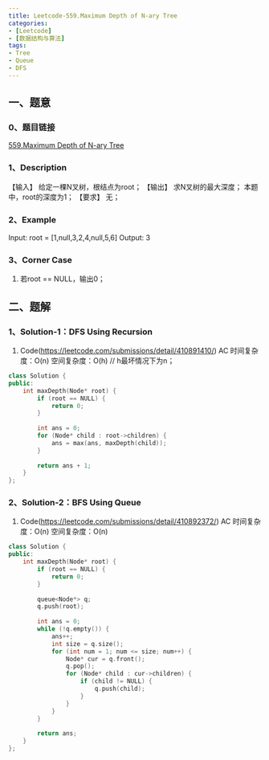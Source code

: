 ```yaml
---
title: Leetcode-559.Maximum Depth of N-ary Tree
categories: 
- [Leetcode]
- [数据结构与算法]
tags: 
- Tree
- Queue
- DFS
---
```


## 一、题意

### 0、题目链接
[559.Maximum Depth of N-ary Tree](https://leetcode.com/problems/maximum-depth-of-n-ary-tree/)

### 1、Description
【输入】
给定一棵N叉树，根结点为root；
【输出】
求N叉树的最大深度；
本题中，root的深度为1；
【要求】
无；

### 2、Example
Input: root = [1,null,3,2,4,null,5,6]
Output: 3

<!-- more -->

### 3、Corner Case
1. 若root == NULL，输出0；

## 二、题解

### 1、Solution-1：DFS Using Recursion
1. Code(https://leetcode.com/submissions/detail/410891410/)
AC
时间复杂度：O(n)
空间复杂度：O(h) // h最坏情况下为n；
```C++
class Solution {
public:
    int maxDepth(Node* root) {
        if (root == NULL) {
            return 0;
        }
        
        int ans = 0;
        for (Node* child : root->children) {
            ans = max(ans, maxDepth(child));
        }
        
        return ans + 1;
    }
};
```

### 2、Solution-2：BFS Using Queue
1. Code(https://leetcode.com/submissions/detail/410892372/)
AC
时间复杂度：O(n)
空间复杂度：O(n)
```C++
class Solution {
public:
    int maxDepth(Node* root) {
        if (root == NULL) {
            return 0;
        }
        
        queue<Node*> q;
        q.push(root);
        
        int ans = 0;
        while (!q.empty()) {
            ans++;
            int size = q.size();
            for (int num = 1; num <= size; num++) {
                Node* cur = q.front();
                q.pop();
                for (Node* child : cur->children) {
                    if (child != NULL) {
                        q.push(child);
                    }
                }
            }
        }
        
        return ans;
    }
};
```